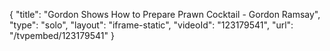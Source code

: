{
    "title": "Gordon Shows How to Prepare Prawn Cocktail - Gordon Ramsay",
    "type": "solo",
    "layout": "iframe-static",
    "videoId": "123179541",
    "url": "\/tvpembed\/123179541"
}